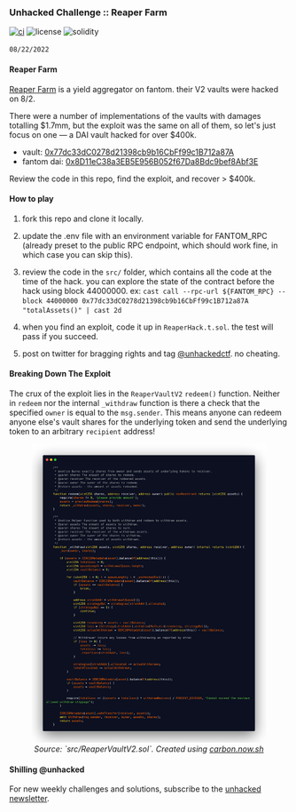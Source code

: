 ### Unhacked Challenge :: Reaper Farm

[![ci](https://github.com/whitenois3/reaper/actions/workflows/test.yml/badge.svg)](https://github.com/whitenois3/reaper/actions/workflows/test.yml)
![license](https://img.shields.io/github/license/whitenois3/reaper?label=license)
![solidity](https://img.shields.io/badge/solidity-^0.8.0-lightgrey)

`08/22/2022`


#### Reaper Farm

[Reaper Farm](https://www.reaper.farm/) is a yield aggregator on fantom. their V2 vaults were hacked on 8/2.

There were a number of implementations of the vaults with damages totalling $1.7mm, but the exploit was the same on all of them, so let's just focus on one — a DAI vault hacked for over $400k.

- vault: [0x77dc33dC0278d21398cb9b16CbFf99c1B712a87A](https://ftmscan.com/address/0x77dc33dc0278d21398cb9b16cbff99c1b712a87a)
- fantom dai: [0x8D11eC38a3EB5E956B052f67Da8Bdc9bef8Abf3E](https://ftmscan.com/address/0x8D11eC38a3EB5E956B052f67Da8Bdc9bef8Abf3E)

Review the code in this repo, find the exploit, and recover > $400k.


#### How to play

1. fork this repo and clone it locally.

2. update the .env file with an environment variable for FANTOM_RPC (already preset to the public RPC endpoint, which should work fine, in which case you can skip this).

3. review the code in the `src/` folder, which contains all the code at the time of the hack. you can explore the state of the contract before the hack using block 44000000. ex: `cast call --rpc-url ${FANTOM_RPC} --block 44000000 0x77dc33dC0278d21398cb9b16CbFf99c1B712a87A "totalAssets()" | cast 2d`

4. when you find an exploit, code it up in `ReaperHack.t.sol`. the test will pass if you succeed.

5. post on twitter for bragging rights and tag [@unhackedctf](http://twitter.com/unhackedctf). no cheating.


#### Breaking Down The Exploit

The crux of the exploit lies in the `ReaperVaultV2` `redeem()` function. Neither in `redeem` nor the internal `_withdraw` function is there a check that the specified `owner` is equal to the `msg.sender`. This means anyone can redeem anyone else's vault shares for the underlying token and send the underlying token to an arbitrary `recipient` address!

<p align="center">
  <figure width="min-content" align="center">
    <img src="./assets/exploit.png">
    <figcaption><i>Source: `src/ReaperVaultV2.sol`. Created using <a target="_blank" href="https://carbon.now.sh">carbon.now.sh</a></i></figcaption>
  </figure>
</p>


#### Shilling @unhacked

For new weekly challenges and solutions, subscribe to the [unhacked newsletter](https://unhackedctf.substack.com/publish/post/69864558).
